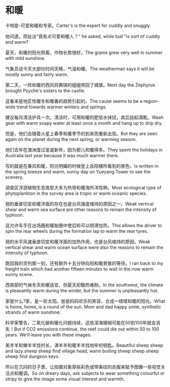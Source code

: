 # 和暖

<p><span class="chinese">卡特是-可爱和暖和专家。</span><span class="english">Carter's is the expert for cuddly and snuggly.</span></p>

<p><span class="chinese">他问道，而扯淡“竟有点可爱和暖人？</span><span class="english">" he asked, while bull "is sort of cuddly and warm?</span></p>

<p><span class="chinese">夏天，和暖的阳光照着，作物长势很好。</span><span class="english">The grains grew very well in summer with mild sunshine.</span></p>

<p><span class="chinese">气象员说今天大部份时间天睛，气温和暖。</span><span class="english">The weatherman says it will be mostly sunny and fairly warm.</span></p>

<p><span class="chinese">第二天，一阵和暖的西风将赛琪的姐姐带回了城堡。</span><span class="english">Next day the Zephyrus brought Psyche's sisters to the castle.</span></p>

<p><span class="chinese">这看来是地区性暖冬和暖春的趋势引起的。</span><span class="english">The cause seems to be a region-wide trend towards warmer winters and springs.</span></p>

<p><span class="chinese">建议每月清洁护具一次。清洁时，可用和暖的肥皂水抹拭，其后挂起滴乾。</span><span class="english">Wash gear with warm soapy water at least once a month and hang up to drip dry.</span></p>

<p><span class="chinese">但是，他们会随着火星上春季和暖季节的到来而重新出现。</span><span class="english">But they are seen again on the planet during the next spring, or warming season.</span></p>

<p><span class="chinese">他们去年在澳洲度过圣诞新年，因为那儿和暖得多。</span><span class="english">They spent the holidays in Australia last year because it was much warmer there.</span></p>

<p><span class="chinese">写的就是在春风和暖，阳光明媚的时候登上岳阳楼所看到的景色。</span><span class="english">Is written in the spring breeze and warm, sunny day on Yueyang Tower to see the scenery.</span></p>

<p><span class="chinese">调查区浮游植物生态类型大多为热带和暖海外洋性种。</span><span class="english">Most ecological type of phytoplankton in the survey area is tropic or warm oceanic species.</span></p>

<p><span class="chinese">弱的垂直切变和暖洋面的存在也是台风强度维持的原因之一。</span><span class="english">Weak vertical shear and warm sea surface are other reasons to remain the intensity of typhoon.</span></p>

<p><span class="chinese">这允许车手在出场圈和暖胎圈中使后轮可以侧滑加热。</span><span class="english">This allows the driver to spin the rear wheels during the formation lap to warm the rear tyres.</span></p>

<p><span class="chinese">弱的水平风速垂直切变和暖洋面的加热作用，也是台风维持的原因。</span><span class="english">Weak vertical shear and warm ocean surface were also the reasons to remain the intensity of typhoon.</span></p>

<p><span class="chinese">跑回我的货列那一刻，还有额外十五分钟向阳和暖景致的等待。</span><span class="english">I ran back to my freight train which had another fifteen minutes to wait in the now warm sunny scene.</span></p>

<p><span class="chinese">西南部的气候冬天和暖适宜，但夏天却酷热难耐。</span><span class="english">In the southwest, the climate is pleasantly warm during the winter, but the summer is unpleasantly hot.</span></p>

<p><span class="chinese">家是什么?家，是一轮太阳。爸爸妈妈欢乐的笑容，合成一缕缕和暖的阳光。</span><span class="english">What is home, home, is a round of the sun. Mom and dad happy smile, synthetic strands of warm sunshine.</span></p>

<p><span class="chinese">科学家警告，二氧化碳和暖化问题持续，这些深海珊瑚可能在50到100年就会消失！</span><span class="english">But if CO2 emissions continue, the reef could die out within 50 to 100 years. We'll leave you with these images.</span></p>

<p><span class="chinese">美羊羊和懒羊羊找村长，沸羊羊和暖羊羊找地牢的钥匙。</span><span class="english">Beautiful sheep sheep and lazy sheep sheep find village head, warm boiling sheep sheep sheep sheep find dungeon keys.</span></p>

<p><span class="chinese">所以在沉闷的日子里，让拍摄对象穿些彩色或带条纹的衣服来赋予图像一些视觉关注点和暖调。</span><span class="english">So on dreary days, ask subjects to wear something colourful or stripy to give the image some visual interest and warmth.</span></p>

